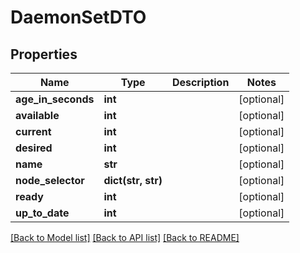 # DaemonSetDTO

## Properties
Name | Type | Description | Notes
------------ | ------------- | ------------- | -------------
**age_in_seconds** | **int** |  | [optional] 
**available** | **int** |  | [optional] 
**current** | **int** |  | [optional] 
**desired** | **int** |  | [optional] 
**name** | **str** |  | [optional] 
**node_selector** | **dict(str, str)** |  | [optional] 
**ready** | **int** |  | [optional] 
**up_to_date** | **int** |  | [optional] 

[[Back to Model list]](../README.md#documentation-for-models) [[Back to API list]](../README.md#documentation-for-api-endpoints) [[Back to README]](../README.md)

